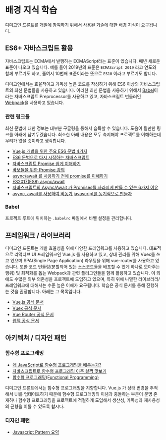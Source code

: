 # 배경 지식 학습

디미고인 프론트를 개발에 참여하기 위해서 사용된 기술에 대한 배경 지식이 요구됩니다.

## ES6+ 자바스크립트 활용

자바스크립트는 ECMA에서 발행하는 ECMAScript라는 표준이 있습니다. 매년 새로운 표준이 나오고 있습니다. 예를 들어 2019년의 표준은 `ECMAScript 2019` 라고 연도와 함께 부르기도 하고, 줄여서 10번째 표준이라는 뜻으로 `ES10` 이라고 부르기도 합니다.

디미고인에서는 효율적이고 가독성 높은 코드를 작성하기 위해 ES6 이상의 자바스크립트의 최신 문법들을 사용하고 있습니다. 이러한 최신 문법을 사용하기 위해서 [Babel](https://babeljs.io/)이라는 자바스크립트 Preprocessor를 사용하고 있고, 자바스크립트 번들러인 [Webpack](https://webpack.js.org/)을 사용하고 있습니다.

### 관련 링크들

최신 문법에 대한 정보는 대부분 구글링을 통해서 습득할 수 있습니다. 도움이 될만한 링크를 아래에 남겨두겠습니다. 최소한 아래 내용은 모두 숙지해야 프로젝트를 이해하는데 무리가 없을 것이라고 생각합니다.

* [Vue.js 개발을 위한 주요 ES6 문법 4가지](https://joshua1988.github.io/web-development/translation/essential-es6-features-for-vuejs/)
* [ES6 문법으로 다시 시작하는 자바스크립트](https://hudi.kr/es6-%EB%AC%B8%EB%B2%95%EC%9C%BC%EB%A1%9C-%EB%8B%A4%EC%8B%9C-%EC%8B%9C%EC%9E%91%ED%95%98%EB%8A%94-%EC%9E%90%EB%B0%94%EC%8A%A4%ED%81%AC%EB%A6%BD%ED%8A%B8/)
* [자바스크립트 Promise 쉽게 이해하기](https://joshua1988.github.io/web-development/javascript/promise-for-beginners/)
* [바보들을 위한 Promise 강의](https://programmingsummaries.tistory.com/325)
* [async/await 를 사용하기 전에 promise를 이해하기](https://medium.com/@kiwanjung/%EB%B2%88%EC%97%AD-async-await-%EB%A5%BC-%EC%82%AC%EC%9A%A9%ED%95%98%EA%B8%B0-%EC%A0%84%EC%97%90-promise%EB%A5%BC-%EC%9D%B4%ED%95%B4%ED%95%98%EA%B8%B0-955dbac2c4a4)
* [ES2017\(ES8\) async/await](https://www.zerocho.com/category/ECMAScript/post/58d142d8e6cda10018195f5a)
* [자바스크립트의 Async/Await 가 Promises를 사라지게 만들 수 있는 6가지 이유](https://medium.com/@constell99/%EC%9E%90%EB%B0%94%EC%8A%A4%ED%81%AC%EB%A6%BD%ED%8A%B8%EC%9D%98-async-await-%EA%B0%80-promises%EB%A5%BC-%EC%82%AC%EB%9D%BC%EC%A7%80%EA%B2%8C-%EB%A7%8C%EB%93%A4-%EC%88%98-%EC%9E%88%EB%8A%94-6%EA%B0%80%EC%A7%80-%EC%9D%B4%EC%9C%A0-c5fe0add656c)
* [async, await를 사용하여 비동기 javascript를 동기식으로 만들자](https://blueshw.github.io/2018/02/27/async-await/)

### Babel

프로젝트 루트에 위치하는 `.babelrc` 파일에서 바벨 설정을 관리합니다.

## 프레임워크 / 라이브러리

디미고인 프론트는 개발 효율성을 위해 다양한 프레임워크를 사용하고 있습니다. 대표적으로 리액티브 UI 프레임워크인 Vue.js 를 사용하고 있고, 상태 관리를 위해 Vuex를 쓰고 있으며 SPA\(Single Page Application\) 라우팅을 위해 vue-router를 사용하고 있습니다. 또한 코드 번들링\(분할되어 있는 소스코드들을 배포할 수 있게 하나로 모아주는 행위\) 및 최적화를 돕는 Webpack과 관련 플러그인들을 함께 활용하고 있습니다. 이 외에도 수많은 외부 의존성을 프로젝트에 도입하고 있으며, 특히 위에 나열한 라이브러리/프레임워크에 대해서는 수준 높은 이해가 요구됩니다. 학습은 공식 문서를 통해 진행하는 것을 권장합니다. 아래는 그 목록입니다.

* [Vue.js 공식 문서](https://kr.vuejs.org/)
* [Vuex 공식 문서](https://vuex.vuejs.org/kr/)
* [Vue Router 공식 문서](https://router.vuejs.org/kr/)
* [웹팩 공식 문서](https://webpack.js.org/)

## 아키텍쳐 / 디자인 패턴

### 함수형 프로그래밍

* [왜 JavaScript로 함수형 프로그래밍을 배우는가?](https://midojeong.github.io/2018/03/24/why-learn-functional-programming-in-javascript/)
* [자바스크립트로 함수형 프로그래밍 아주 살짝 맛보기](https://adhrinae.github.io/posts/functional-js-tutorial)
* [함수형 프로그래밍\(Functional Programming\)](https://www.zerocho.com/category/JavaScript/post/576cafb45eb04d4c1aa35078)

디미고인 프론트에서는 함수형 프로그래밍을 지향합니다. Vue.js 가 상태 변경을 추적해서 UI를 업데이트하기 때문에 함수형 프로그래밍의 이념과 충돌하는 부분이 분명 존재하나 함수형 프로그래밍을 프로젝트에 적절하게 도입해서 생산성, 가독성과 재사용성의 균형을 이룰 수 있도록 합시다.

### 디자인 패턴

* [Javascript Pattern 요약](https://joshua1988.github.io/web-development/javascript/javascript-pattern-design/)
